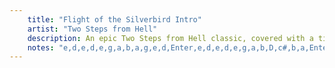 ```yaml
---
    title: "Flight of the Silverbird Intro"
    artist: "Two Steps from Hell"
    description: An epic Two Steps from Hell classic, covered with a tin whistle in D.
    notes: "e,d,e,d,e,g,a,b,a,g,e,d,Enter,e,d,e,d,e,g,a,b,D,c#,b,a,Enter,a,D,E,D,E,D,E,G,A,B,A,G,E,D,E, ,D,b,D,a,g,a,g,e,g"
---
```

